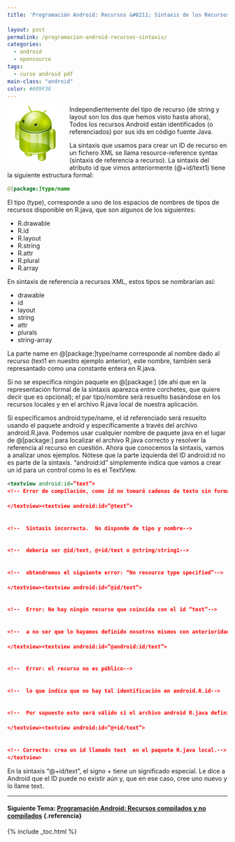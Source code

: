 ```yaml
---
title: 'Programación Android: Recursos &#8211; Sintaxis de los Recursos'

layout: post
permalink: /programacion-android-recursos-sintaxis/
categories:
  - android
  - opensource
tags:
  - curso android pdf
main-class: "android"
color: #689F38
---
```

<img border="0" src="/assets/img/2013/07/iconoAndroid.png" style="clear:left; float:left;margin-right:1em; margin-bottom:1em" />

Independientemente del tipo de recurso (de string y layout son los dos que hemos visto hasta ahora), Todos los recursos Android están identificados (o referenciados) por sus ids en código fuente Java.

La sintaxis que usamos para crear un ID de recurso en un fichero XML se llama resource-reference syntax (sintaxis de referencia a recurso). La sintaxis del atributo id que vimos anteriormente (@+id/text1) tiene la siguiente estructura formal:


<!--ad-->

```java
@[package:]type/name

```

El tipo (type), corresponde a uno de los espacios de nombres de tipos de recursos disponible en R.java, que son algunos de los siguientes:

  * R.drawable
  * R.id
  * R.layout
  * R.string
  * R.attr
  * R.plural
  * R.array

En sintaxis de referencia a recursos XML, estos tipos se nombrarían así:

  * drawable
  * id
  * layout
  * string
  * attr
  * plurals
  * string-array

La parte name en @[package:]type/name corresponde al nombre dado al recurso (text1 en nuestro ejemplo anterior), este nombre, también será represantado como una constante entera en R.java.

Si no se especifica ningún paquete en @\[package:\] (de ahí que en la representación formal de la sintaxis aparezca entre corchetes, que quiere decir que es opcional); el par tipo/nombre será resuelto basándose en los recursos locales y en el archivo R.java local de nuestra aplicación.

Si especificamos android:type/name, el id referenciado será resuelto usando el paquete android y específicamente a través del archivo android.R.java. Podemos usar cualquier nombre de paquete java en el lugar de @[package:] para localizar el archivo R.java correcto y resolver la referencia al recurso en cuestión. Ahora que conocemos la sintaxis, vamos a analizar unos ejemplos. Nótese que la parte izquierda del ID android:id no es parte de la sintaxis. “android:id” simplemente indica que vamos a crear un id para un control como lo es el TextView.

```xml
<textview android:id=”text”>
<!-- Error de compilación, como id no tomará cadenas de texto sin formato. -->

</textview><textview android:id=”@text”>


<!--  Sintaxis incorrecta.  No disponde de tipo y nombre-->


<!--  debería ser @id/text, @+id/text o @string/string1-->


<!--  obtendremos el siguiente error: “No resource type specified”-->

</textview><textview android:id=”@id/text”>


<!--  Error: No hay ningún recurso que coincida con el id “text”-->


<!--  a no ser que lo hayamos definido nosotros mismos con anterioridad.-->

</textview><textview android:id=”@android:id/text”>


<!--  Error: el recurso no es público-->


<!--  lo que indica que no hay tal identificación en android.R.id-->


<!--  Por supuesto esto será válido si el archivo android R.java definió un id con este nombre.-->

</textview><textview android:id=”@+id/text”>


<!-- Correcto: crea un id llamado text  en el paquete R.java local.-->
</textview>
```

En la sintaxis “@+id/text”, el signo + tiene un significado especial. Le dice a Android que el ID puede no existir aún y, que en ese caso, cree uno nuevo y lo llame text.

* * *

#### Siguiente Tema: [Programación Android: Recursos compilados y no compilados][1] {.referencia}





 [1]: /programacion-android-recursos-2/

{% include _toc.html %}
